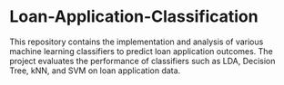 # Loan-Application-Classification
This repository contains the implementation and analysis of various machine learning classifiers to predict loan application outcomes. The project evaluates the performance of classifiers such as LDA, Decision Tree, kNN, and SVM on loan application data. 
